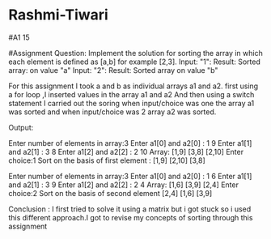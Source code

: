 # Rashmi-Tiwari

#A1 15

#Assignment Question:
Implement the solution for sorting the array in which each element is defined as [a,b] for example [2,3].
Input: "1": Result: Sorted array: on value "a"
Input: "2": Result: Sorted array on value "b"

For this assignment I took a and b as individual arrays a1 and a2.
first using a for loop ,I inserted values in the array a1 and a2
And then using a switch statement I carried out the soring when input/choice was one
the array a1 was sorted and when input/choice was 2 array a2 was sorted.


Output:

Enter number of elements in array:3
Enter a1[0] and a2[0] : 1 9
Enter a1[1] and a2[1] : 3 8
Enter a1[2] and a2[2] : 2 10
Array:
[1,9]
[3,8]
[2,10]
Enter choice:1
Sort on the basis of first element :
[1,9]
[2,10]
[3,8]


Enter number of elements in array:3
Enter a1[0] and a2[0] : 1 6
Enter a1[1] and a2[1] : 3 9
Enter a1[2] and a2[2] : 2 4
Array:
[1,6]
[3,9]
[2,4]
Enter choice:2
Sort on the basis of second element
[2,4]
[1,6]
[3,9]


Conclusion : I first tried to solve it using a matrix but i got stuck so i used this different approach.I got to revise my concepts of sorting
             through this assignment
